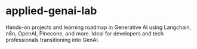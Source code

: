 # applied-genai-lab
Hands-on projects and learning roadmap in Generative AI using Langchain, n8n, OpenAI, Pinecone, and more. Ideal for developers and tech professionals transitioning into GenAI.
